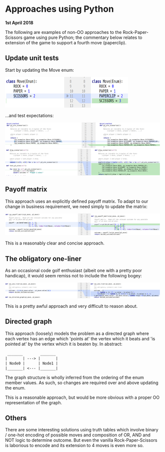 
# Approaches using Python

**1st April 2018**

The following are examples of non-OO approaches to the Rock-Paper-Scissors game
using pure Python; the commentary below relates to extension of the game to
support a fourth move (paperclip).

## Update unit tests

Start by updating the Move enum:

<img src="images/enum.PNG" height="100" width="400">

...and test expectations:

<img src="images/updated_test.PNG">

<img src="images/draw.PNG">


## Payoff matrix

This approach uses an explicitly defined payoff matrix.
To adapt to our change in business requirement, we need simply to update the matrix:

<img src="images/payoff.PNG">

This is a reasonably clear and concise approach.

## The obligatory one-liner

As an occasional code golf enthusiast (albeit one with a pretty poor handicap), it 
would seem remiss not to include the following bogey:

<img src="images/one_liner.PNG">

This is a pretty awful approach and very difficult to reason about.

## Directed graph

This approach (loosely) models the problem as a directed graph where each vertex
has an edge which 'points at' the vertex which it beats and 'is pointed at' by
the vertex which it is beaten by.  In abstract:

```
 _______        _______
|       | ---> |       |
| Node0 |      | Node1 |
|_______| <--- |_______|

```

The graph structure is wholly inferred from the ordering of the enum member 
values.  As such, so changes are required over and above updating the enum.

This is a reasonable approach, but would be more obvious with a proper 
OO representation of the graph.

## Others

There are some interesting solutions using truth tables which involve binary / 
one-hot encoding of possible moves and composition of OR, AND and NOT logic to
determine outcome.  But even the vanilla Rock-Paper-Scissors is laborious to
encode and its extension to 4 moves is even more so.

